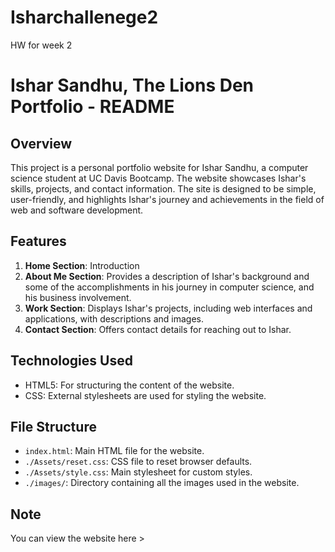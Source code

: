 # Isharchallenege2
HW for week 2

# Ishar Sandhu, The Lions Den Portfolio - README

## Overview
This project is a personal portfolio website for Ishar Sandhu, a computer science student at UC Davis Bootcamp. The website showcases Ishar's skills, projects, and contact information. The site is designed to be simple, user-friendly, and highlights Ishar's journey and achievements in the field of web and software development.

## Features
1. **Home Section**:  Introduction 
2. **About Me Section**: Provides a description of Ishar's background and some of the accomplishments in his journey in computer science, and his business involvement.
3. **Work Section**: Displays Ishar's projects, including web interfaces and applications, with descriptions and images.
4. **Contact Section**: Offers contact details for reaching out to Ishar.

## Technologies Used
- HTML5: For structuring the content of the website.
- CSS: External stylesheets are used for styling the website.


## File Structure
- `index.html`: Main HTML file for the website.
- `./Assets/reset.css`: CSS file to reset browser defaults.
- `./Assets/style.css`: Main stylesheet for custom styles.
- `./images/`: Directory containing all the images used in the website.


## Note
You can view the website here >

